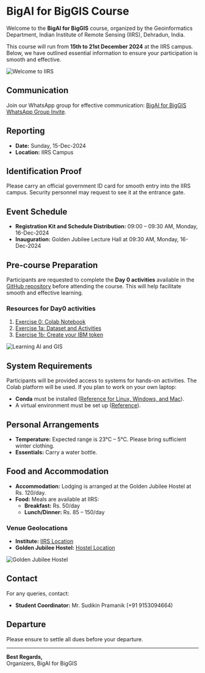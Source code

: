 
# BigAI for BigGIS Course

Welcome to the **BigAI for BigGIS** course, organized by the Geoinformatics Department, Indian Institute of Remote Sensing (IIRS), Dehradun, India.

This course will run from **15th to 21st December 2024** at the IIRS campus. Below, we have outlined essential information to ensure your participation is smooth and effective.

![Welcome to IIRS](https://i.ibb.co/3W7F5sp/iirs-campus.jpg)

## Communication
Join our WhatsApp group for effective communication: [BigAI for BigGIS WhatsApp Group Invite](https://chat.whatsapp.com/J1IJG361DnaF7oDGa80GWR).

## Reporting
- **Date:** Sunday, 15-Dec-2024  
- **Location:** IIRS Campus  

## Identification Proof
Please carry an official government ID card for smooth entry into the IIRS campus. Security personnel may request to see it at the entrance gate.

## Event Schedule
- **Registration Kit and Schedule Distribution:** 09:00 – 09:30 AM, Monday, 16-Dec-2024  
- **Inauguration:** Golden Jubilee Lecture Hall at 09:30 AM, Monday, 16-Dec-2024

## Pre-course Preparation
Participants are requested to complete the **Day 0 activities** available in the [GitHub repository](https://github.com/ashutoshkumarjha/BigAI4BigGIS) before attending the course. This will help facilitate smooth and effective learning.

### Resources for Day0 activities
1. [Exercise 0: Colab Notebook](https://colab.research.google.com/drive/1NsR2_lZ3wjAfnsn3sSVwSvhlTtr9-cj5?usp=sharing)
2. [Exercise 1a: Dataset and Activities](https://drive.google.com/file/d/18usxRKoJO7xCUOaJ4cAo95BGI8tCbAEH/view?usp=sharing)  
3. [Exercise 1b: Create your IBM token](https://github.com/sudikin/BigAI4BigGIS/blob/845517796339a343a24c826b771c93f5ad99651c/Day%200/API_Token.mp4)

![Learning AI and GIS](https://i.ibb.co/5nR50T0/ai-gis.jpg)

## System Requirements
Participants will be provided access to systems for hands-on activities. The Colab platform will be used. If you plan to work on your own laptop:
- **Conda** must be installed ([Reference for Linux, Windows, and Mac](https://conda.io/projects/conda/en/latest/user-guide/install/index.html)).
- A virtual environment must be set up ([Reference](https://docs.conda.io/projects/conda/en/latest/user-guide/tasks/manage-environments.html)).

## Personal Arrangements
- **Temperature:** Expected range is 23°C – 5°C. Please bring sufficient winter clothing.  
- **Essentials:** Carry a water bottle.

## Food and Accommodation
- **Accommodation:** Lodging is arranged at the Golden Jubilee Hostel at Rs. 120/day.
- **Food:** Meals are available at IIRS:
  - **Breakfast:** Rs. 50/day  
  - **Lunch/Dinner:** Rs. 85 – 150/day

### Venue Geolocations
- **Institute:** [IIRS Location](https://maps.app.goo.gl/wofESYD6Qdmdwxu77)
- **Golden Jubilee Hostel:** [Hostel Location](https://maps.app.goo.gl/BbVQVwCXBacfPoLP7)

![Golden Jubilee Hostel](https://i.ibb.co/qChFr2b/hostel.jpg)

## Contact
For any queries, contact:
- **Student Coordinator:** Mr. Sudikin Pramanik (+91 9153094664)

## Departure
Please ensure to settle all dues before your departure.

---

**Best Regards,**  
Organizers, BigAI for BigGIS
